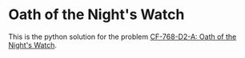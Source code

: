 # Oath of the Night's Watch
This is the python solution for the problem [CF-768-D2-A: Oath of the Night's Watch](https://codeforces.com/contest/768/problem/A).
